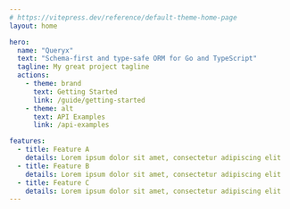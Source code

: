 ```yaml
---
# https://vitepress.dev/reference/default-theme-home-page
layout: home

hero:
  name: "Queryx"
  text: "Schema-first and type-safe ORM for Go and TypeScript"
  tagline: My great project tagline
  actions:
    - theme: brand
      text: Getting Started
      link: /guide/getting-started
    - theme: alt
      text: API Examples
      link: /api-examples

features:
  - title: Feature A
    details: Lorem ipsum dolor sit amet, consectetur adipiscing elit
  - title: Feature B
    details: Lorem ipsum dolor sit amet, consectetur adipiscing elit
  - title: Feature C
    details: Lorem ipsum dolor sit amet, consectetur adipiscing elit
---
```

